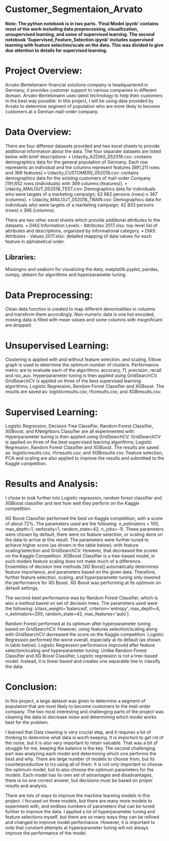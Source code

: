 # Customer_Segmentaion_Arvato
#### Note: The python notebook is in two parts. ‘Final Model.ipynb’ contains most of the work including data preprocessing, visualtization, unsupervised learning, and some of supervised learning. The second notebook ‘Supervised_Feature_Selection.ipynb’ includes supervised learning with feature selection/scale on the data. This was divided to give due attention to details for supervised learning. 

# Project Overview: 
Arvato-Bertelsmann financial solutions company is headquartered in Germany; it provides customer support to various companies in different domain. Arvato-Bertelsmann uses latest technology to help their customers in the best way possible. In this project, I will be using data provided by Arvato to determine segment of population who are more likely to become customers at a German mail-order company.

# Data Overview:
There are four differest datasets provided and two excel sheets to provide additional information about the data.
The four separate datasets are listed below with brief descriptions:
•	Udacity_AZDIAS_052018.csv: contains demographics data for the general population of Germany. Each row represents an individual and the columns represent features [891,211 rows and 366 features]
•	Udacity_CUSTOMERS_052018.csv: contains demographics data for the existing customers of mail-order Company [191,652 rows (individuals) with 369 columns (features)]. 
•	Udacity_MAILOUT_052018_TEST.csv: Demographics data for individuals who were targets of a marketing campaign; 42 982 persons (rows) x 367 (columns).
•	Udacity_MAILOUT_052018_TRAIN.csv: Demographics data for individuals who were targets of a marketing campaign; 42 833 persons (rows) x 366 (columns).

There are two other excel sheets which provide additional attributes to the datasets. 
•	DIAS Information Levels - Attributes 2017.xlsx: top-level list of attributes and descriptions, organized by informational category. 
•	DIAS Attributes - Values 2017.xlsx:   detailed mapping of data values for each feature in alphabetical order.

## Libraries:
Missingno and seaborn for visualizing the data; matplotlib.pyplot, pandas, numpy, sklearn for algorithms and hyperparameter tuning. 
# Data Preprocessing: 
Clean data function is created to map different abnormalities in columns and transform them accordingly. Non-numeric data is one hot encoded, missing data is filled with mean values and some columns with insignificant are dropped.  
# Unsupervised Learning:
Clustering is applied with and without feature selection, and scaling. Elbow graph is used to determine the optimum number of clusters. Performance metric are to evaluate each of the algorithms: accuracy, f1, precision, recall and roc_auc. Hyperparameter tuning is then applied using GridSearchCV. GridSearchCV is applied on three of the best supervised learning algorithms; Logistic Regression, Random Forest Classifier and XGBoost. The results are saved as: logisticresults.csv, rfcresults.csv, and XGBresults.csv.
# Supervised Learning:
Logistic Regression, Decision Tree Classifier, Random Forest Classifier, XGBoost, and KNeighbors Classifier are all experimented with. 
Hyperparameter tuning is then applied using GridSearchCV. GridSearchCV is applied on three of the best supervised learning algorithms; Logistic Regression, Random Forest Classifier and XGBoost. The results are saved as: logisticresults.csv, rfcresults.csv, and XGBresults.csv.
Feature selection, PCA and scaling are also applied to improve the results and submitted to the Kaggle competition.
# Results and Analysis:
I chose to look further into Logistic regression, random forest classifier and XGBoost classifier and test how well they perform on the Kaggle competition. 

XG Boost Classifier performed the best on Kaggle competition, with a score of about 72%. The parameters used are the following: n_estimators = 100, max_depth=1, verbosity=1, random_state=42, n_jobs=-1). These parameters were chosen by default, there were no feature selection, or scaling done on the data to arrive at this result. The parameters were further tuned to achieve higher score (as shown in the table below); with feature scaling/selection and GridSearchCV. However, that decreased the scores on the Kaggle Competition. XGBoost Classifier is a tree-based model, in such models feature scaling does not make much of a difference. Ensembles of decision tree methods [XG Boost] automatically determines feature importance, and parameters based on the given data. Therefore, further feature selection, scaling, and hyperparameter tuning only lowered the performance for XG Boost. XG Boost was performing at its optimum on default settings. 

The second-best performance was by Random Forest Classifier, which is also a method based on set of decision trees. The parameters used were the following: (class_weight='balanced’, criterion='entropy', max_depth=4, n_estimators=200, random_state=42, max_features='auto'). 

Random Forest performed at its optimum after hyperparameter tuning based on GridSearchCV. However, using features selection/scaling along with GridSearchCV decreased the score on the Kaggle competition. 
Logistic Regression performed the worst overall, especially at its default (as shown in table below). Logistic Regression performance improved after feature selection/scaling and hyperparameter tuning. Unlike Random Forest Classifier and XG Boost Classifier, Logistic regression is not a tree-based model. Instead, it is linear based and creates one separable line to classify the data.

# Conclusion: 
In this project, a large dataset was given to determine a segment of population that are most likely to become customers to the mail-order company. The two most interesting and challenging parts of the project was cleaning the data to decrease noise and determining which model works best for the problem. 

I learned that Data cleaning is very crucial step, and it requires a lot of thinking to determine what data is worth keeping. It is important to get rid of the noise, but it is also very important to retain valuable. That was a bit of struggle for me, keeping the balance is the key. 
The second challenging part was analyzing each model and determining which one performs the best and why. There are large number of models to choose from, but its counterproductive to try using all of them. It is not only important to choose the optimum model, but to also choose the optimum parameters for the models. Each model has its own set of advantages and disadvantages, there is no one correct answer, but decisions must be based on proper results and analysis. 

There are lots of ways to improve the machine learning models in this project. I focused on three models, but there are many more models to experiment with, and endless numbers of parameters that can be tuned further to improve the data. I applied a lot of hyperparameter tuning and feature selections myself, but there are so many ways they can be refined and changed to improve model performance. However, it is important to note that constant attempts at hyperparameter tuning will not always improve the performance of the model.

